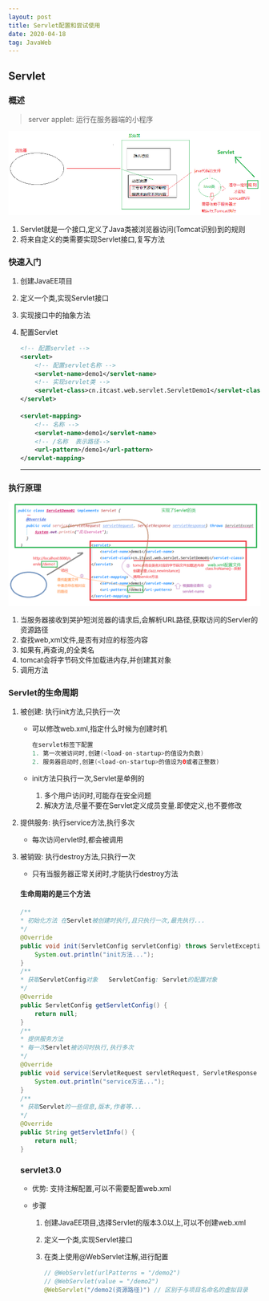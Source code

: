 ```yaml
---
layout: post
title: Servlet配置和尝试使用
date: 2020-04-18 
tag: JavaWeb
---
```


## Servlet

### 概述

> server applet: 运行在服务器端的小程序

![image-20200417080316701](/images/posts/Servlet.assets/image-20200417080316701.png)

1. Servlet就是一个接口,定义了Java类被浏览器访问(Tomcat识别)到的规则
2. 将来自定义的类需要实现Servlet接口,复写方法

### 快速入门

1. 创建JavaEE项目

2. 定义一个类,实现Servlet接口

3. 实现接口中的抽象方法

4. 配置Servlet

   ```xml
   <!-- 配置servlet -->
   <servlet>
       <!-- 配置servlet名称 -->
       <servlet-name>demo1</servlet-name>
       <!-- 实现servlet类 -->
       <servlet-class>cn.itcast.web.servlet.ServletDemo1</servlet-class>
   </servlet>
   
   <servlet-mapping>
       <!-- 名称 -->
       <servlet-name>demo1</servlet-name>
       <!-- /名称  表示路径-->
       <url-pattern>/demo1</url-pattern>
   </servlet-mapping>
   ```

   ---

### 执行原理

   ![image-20200418094723229](/images/posts/Servlet.assets/image-20200418094723229.png)

1. 当服务器接收到哭护短浏览器的请求后,会解析URL路径,获取访问的Servler的资源路径
2. 查找web,xml文件,是否有对应的<url-pattern>标签内容
3. 如果有,再查询,<servlet-class>的全类名
4. tomcat会将字节码文件加载进内存,并创建其对象
5. 调用方法

### Servlet的生命周期

1. 被创建: 执行init方法,只执行一次

   - 可以修改web.xml,指定什么时候为创建时机

     ```java
     在servlet标签下配置
     1. 第一次被访问时,创建(<load-on-startup>的值设为负数)
     2. 服务器启动时,创建(<load-on-startup>的值设为0或者正整数)
     ```

   - init方法只执行一次,Servlet是单例的
     1. 多个用户访问时,可能存在安全问题
     2. 解决方法,尽量不要在Servlet定义成员变量.即使定义,也不要修改

2. 提供服务: 执行service方法,执行多次

   - 每次访问ervlet时,都会被调用

3. 被销毁: 执行destroy方法,只执行一次

   - 只有当服务器正常关闭时,才能执行destroy方法

   

   #### 生命周期的是三个方法

   ```java
   /**
   * 初始化方法 在Servlet被创建时执行,且只执行一次,最先执行...
   */
   @Override
   public void init(ServletConfig servletConfig) throws ServletException {
       System.out.println("init方法...");
   }
   /**
   * 获取ServletConfig对象   ServletConfig: Servlet的配置对象
   */
   @Override
   public ServletConfig getServletConfig() {
       return null;
   }
   /**
   * 提供服务方法
   * 每一次Servlet被访问时执行,执行多次
   */
   @Override
   public void service(ServletRequest servletRequest, ServletResponse servletResponse) throws ServletException, IOException {
       System.out.println("service方法...");
   }
   /**
   * 获取Servlet的一些信息,版本,作者等...
   */
   @Override
   public String getServletInfo() {
       return null;
   }
   ```

   ### servlet3.0

   - 优势: 支持注解配置,可以不需要配置web.xml

   - 步骤

     1. 创建JavaEE项目,选择Servlet的版本3.0以上,可以不创建web.xml

     2. 定义一个类,实现Servlet接口

     3. 在类上使用@WebServlet注解,进行配置

        ```java
        // @WebServlet(urlPatterns = "/demo2")
        // @WebServlet(value = "/demo2")
        @WebServlet("/demo2(资源路径)") // 区别于与项目名命名的虚拟目录
        ```

        





